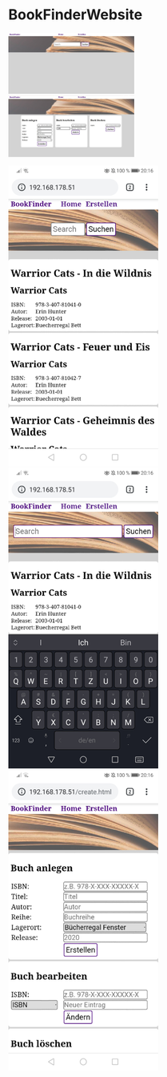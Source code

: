 # BookFinderWebsite

<img src="ScreenshotPC01.jpg" alt="drawing" width="50%"/> <img src="ScreenshotPC02.jpg" alt="drawing" width="50%"/>

<img src="Screenshot_mobile01.jpg" alt="drawing" width="300"/>   <img src="Screenshot_mobile02.jpg" alt="drawing" width="300"/>   <img src="Screenshot_mobile03.jpg" alt="drawing" width="300"/>

